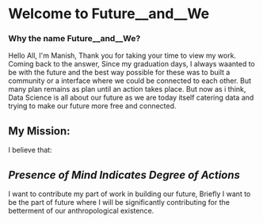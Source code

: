 # Welcome to Future__and__We

### Why the name Future__and__We?

Hello All, I'm Manish, Thank you for taking your time to view my work.  
Coming back to the answer, Since my graduation days, I always waanted to be with the future and the best way possible for these was to built a community or a interface where we could be connected to each other. But many plan remains as plan until an action takes place.
But now as i think, Data Science is all about our future as we are today itself catering data and trying to make our future more free and connected.


## My Mission:

I believe that:

## _Presence of Mind Indicates Degree of Actions_ ##

I want to contribute my part of work in building our future, Briefly I want to be the part of future where I will be significantly contributing for the betterment of our anthropological existence. 

